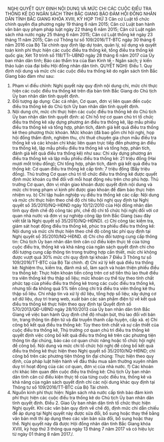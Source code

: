 <jsontable name="bang_0"> </jsontable>
 
NGHỊ QUYẾT
QUY
ĐỊNH NỘI DUNG VÀ MỨC CHI CÁC CUỘC ĐIỀU TRA THỐNG KÊ DO NGÂN SÁCH TỈNH BẮC GIANG
BẢO ĐẢM
HỘI ĐỒNG NHÂN DÂN TỈNH BẮC GIANG 
KHÓA XVIII, KỲ HỌP THỨ 3
Căn cứ Luật tổ chức chính quyền
địa phương ngày 19 tháng 6 năm 2015;
Căn cứ Luật ban hành văn bản quy
phạm pháp luật ngày 22 tháng 6 năm 2015;
Căn cứ Luật ngân sách nhà nước ngày 25 tháng 6 năm 2015;
Căn cứ Luật thống kê ngày 23 tháng
11 năm 2015;
Căn cứ Thông tư số 109/2016/TT-BTC ngày 30 tháng 6 năm 2016 của Bộ Tài chính quy định lập dự
toán, quản lý, sử dụng và quyết toán kinh phí thực
hiện các cuộc điều tra thống kê, tổng điều tra thống kê quốc gia;
Xét Tờ trình số 118/TTr-UBND ngày
28 tháng 6 năm 2017 của Ủy ban nhân dân tỉnh; Báo
cáo thẩm tra của Ban Kinh tế - Ngân sách; ý kiến
thảo luận của đại biểu Hội đồng nhân dân tỉnh.
QUYẾT NGHỊ:
Điều 1. Quy
định nội dung và mức chi các cuộc điều tra thống kê do ngân sách tỉnh Bắc Giang bảo đảm như sau:
1. Phạm vi điều chỉnh: Nghị quyết này
quy định nội dung chi, mức chi thực hiện các cuộc điều tra thống kê trên địa
bàn tỉnh Bắc Giang do Chủ tịch Ủy ban nhân dân tỉnh quyết định.
2. Đối tượng áp dụng: Các cá nhân, Cơ
quan, đơn vị liên quan đến cuộc điều tra thống kê do Chủ tịch Ủy ban nhân dân
tỉnh quyết định.
3. Nội dung chi, mức chi thực hiện
các cuộc điều tra thống kê do Chủ tịch Ủy ban nhân dân tỉnh
quyết định:
a) Chi hỗ trợ cơ quan chủ trì tổ chức
điều tra thống kê xây dựng phương án điều tra thống kê, lập mẫu phiếu điều tra thống kê và tổng hợp, phân tích, đánh giá kết quả điều
tra thống kê theo phương thức khoán. Mức khoán (đã bao gồm chi hội nghị, họp hội đồng thẩm định, nghiệm thu, chi thuê chuyên gia chọn mẫu điều
tra thống kê và các khoản chi khác liên quan trực tiếp đến
phương án điều tra thống kê, lập mẫu phiếu điều tra thống kê và tổng hợp, phân tích, đánh giá kết quả điều tra thống kê) như sau:
Chi xây dựng phương án điều tra thống kê và lập mẫu phiếu điều tra thống kê: 21 triệu
đồng (Hai mươi mốt triệu đồng);
Chi tổng hợp, phân tích, đánh giá kết
quả điều tra thống kê: Cơ quan điều tra thống kê cấp tỉnh: 7 triệu đồng (Bẩy triệu đồng).
Thủ trưởng Cơ quan chủ trì tổ chức
điều tra thống kê được quyết định mức khoán cụ thể đối với
mỗi hoạt động nêu trên cho phù hợp. Thủ trưởng Cơ quan, đơn vị nhận giao khoán
được quyết định nội dung và mức chi trong phạm vi kinh phí
được giao khoán để đảm bảo thực hiện nhiệm vụ.
b) Chỉ tập huấn nghiệp vụ điều tra
thống kê các cấp: Nội dung và mức chi thực hiện theo chế độ chi tiêu hội nghị
quy định tại Nghị quyết số 35/2010/NQ-HĐND ngày 10/12/2010 của Hội đồng nhân
dân tỉnh quy định chế độ công tác phí, chế độ chi tổ chức hội nghị đối với cơ quan nhà nước và đơn vị sự nghiệp công
lập tỉnh Bắc Giang (sau đây viết tắt là Nghị quyết số 35/2010/NQ-HĐND).
c) Chi công tác kiểm tra, giám sát
hoạt động điều tra thống kê, phúc tra phiếu điều tra thống kê: Nội dung và mức
chi thực hiện theo chế độ công tác phí quy định tại Nghị quyết số
35/2010/NQ-HĐND.
d) Chi cho đối tượng cung cấp thông
tin: Chủ tịch Ủy ban nhân dân tỉnh căn cứ điều kiện thực
tế của từng cuộc điều tra, thống kê và khả năng của ngân
sách quyết định chi cho đối tượng cung cấp thông tin trong trường hợp cần
thiết, mức chi không được vượt quá 30% mức chi quy định tại khoản 7 Điều 3
Thông tư số 109/2016/TT-BTC của Bộ Tài chính.
đ) Chi xử lý kết quả điều tra thống
kê:
Nghiệm thu, kiểm tra, đánh mã số, làm
sạch và hoàn thiện phiếu điều tra thống kê: Thực hiện khoán tiền công trên cơ
sở tiền thù lao thuê điều tra viên thống kê thu thập số liệu; mức
khoán cụ thể tùy theo tính chất phức tạp của phiếu điều tra thống kê trong các
cuộc điều tra thống kê, nhưng tối đa
không quá 5% tiền công chi trả điều tra viên thống kê thu thập số liệu.
Chi nhập tin và xử lý dữ liệu, tổng hợp số liệu; xây dựng cơ sở
dữ liệu, duy trì trang web, xuất bản
các sản phẩm điện tử về kết quả điều tra thống kê thực
hiện theo quy định tại Quyết định số 570/2013/QĐ-UBND ngày 28/10/2013 của Ủy
ban nhân dân tỉnh Bắc Giang về việc ban hành Quy định chế độ nhuận bút, thù lao
đối với bản tin, trang thông tin điện tử và đài truyền thanh cấp huyện, cấp xã.
e) Chi công bố kết
quả điều tra thống kê: Tùy theo tính chất và sự cần thiết
của cuộc điều tra thống kê, Thủ trưởng cơ quan chủ trì
điều tra thống kê quyết định việc công bố kết quả điều tra thống kê trên các
phương tiện thông tin đại chúng, báo cáo cơ quan chức năng hoặc tổ chức hội
nghị để công bố. Nội dung và mức chi tổ chức hội nghị để
công bố kết quả điều tra thống kê thực hiện theo Nghị quyết số
35/2010/NQ-HĐND; chi công bố trên các phương tiện thông
tin đại chúng: Thực hiện theo quy định, của pháp luật hiện
hành về đấu thầu mua sắm thường xuyên nhằm duy trì hoạt động của các cơ quan,
đơn vị của nhà nước.
f) Các khoản chi khác liên quan đến
cuộc điều tra thống kê: Chủ tịch Ủy ban nhân dân tỉnh căn cứ điều kiện thực tế
của từng cuộc điều tra, thống kê và khả năng của ngân sách quyết định chi các
nội dung khác quy định tại Thông tư số 109/2016/TT-BTC của Bộ Tài chính.
4. Nguồn kinh phí
thực hiện: Ngân sách nhà nước cấp tỉnh bảo đảm kinh phí thực hiện các cuộc điều
tra thống kê do Chủ tịch Ủy ban nhân dân tỉnh quyết định.
Điều 2. Giao
Ủy ban nhân dân tỉnh tổ chức thực hiện Nghị quyết.
Khi các văn bản quy định về chế độ,
định mức chi dẫn chiếu để áp dụng tại Nghị quyết này được
sửa đổi, bổ sung hoặc thay thế bằng văn bản mới thì áp dụng theo các văn bản sửa
đổi, bổ sung hoặc thay thế.
Nghị quyết này đã được Hội đồng nhân
dân tỉnh Bắc Giang khóa XVIII, kỳ họp
thứ 3 thông qua ngày 13 tháng 7 năm 2017 và có hiệu lực từ ngày 01 tháng 8 năm 2017./.
 
<jsontable name="bang_1"> </jsontable>